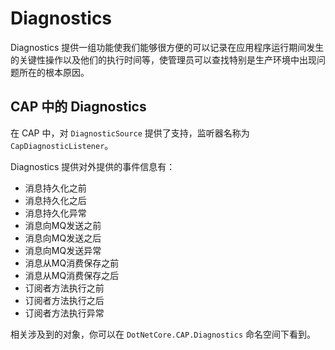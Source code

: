 # Diagnostics

Diagnostics 提供一组功能使我们能够很方便的可以记录在应用程序运行期间发生的关键性操作以及他们的执行时间等，使管理员可以查找特别是生产环境中出现问题所在的根本原因。


## CAP 中的 Diagnostics

在 CAP 中，对 `DiagnosticSource` 提供了支持，监听器名称为 `CapDiagnosticListener`。

Diagnostics 提供对外提供的事件信息有：

* 消息持久化之前
* 消息持久化之后
* 消息持久化异常
* 消息向MQ发送之前
* 消息向MQ发送之后
* 消息向MQ发送异常
* 消息从MQ消费保存之前
* 消息从MQ消费保存之后
* 订阅者方法执行之前
* 订阅者方法执行之后
* 订阅者方法执行异常

相关涉及到的对象，你可以在 `DotNetCore.CAP.Diagnostics` 命名空间下看到。